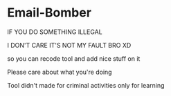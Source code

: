 # Email-Bomber

IF YOU DO SOMETHING ILLEGAL

I DON'T CARE IT'S NOT MY FAULT BRO XD

so you can recode tool and add nice stuff on it

Please care about what you're doing 

Tool didn't made for criminal activities only for learning
